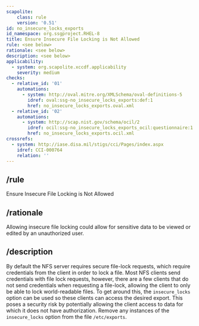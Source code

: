 ```yaml
---
scapolite:
    class: rule
    version: '0.51'
id: no_insecure_locks_exports
id_namespace: org.ssgproject.RHEL-8
title: Ensure Insecure File Locking is Not Allowed
rule: <see below>
rationale: <see below>
description: <see below>
applicability:
  - system: org.scapolite.xccdf.applicability
    severity: medium
checks:
  - relative_id: '01'
    automations:
      - system: http://oval.mitre.org/XMLSchema/oval-definitions-5
        idref: oval:ssg-no_insecure_locks_exports:def:1
        href: no_insecure_locks_exports.oval.xml
  - relative_id: '02'
    automations:
      - system: http://scap.nist.gov/schema/ocil/2
        idref: ocil:ssg-no_insecure_locks_exports_ocil:questionnaire:1
        href: no_insecure_locks_exports.ocil.xml
crossrefs:
  - system: http://iase.disa.mil/stigs/cci/Pages/index.aspx
    idref: CCI-000764
    relation: ''
---
```



## /rule

Ensure Insecure File Locking is Not Allowed

## /rationale

Allowing
insecure file locking could allow for sensitive data to be viewed or
edited by an unauthorized user.

## /description

By
default the NFS server requires secure file-lock requests, which require
credentials from the client in order to lock a file. Most NFS clients
send credentials with file lock requests, however, there are a few
clients that do not send credentials when requesting a file-lock,
allowing the client to only be able to lock world-readable files. To get
around this, the `insecure_locks` option can be used so these clients
can access the desired export. This poses a security risk by potentially
allowing the client access to data for which it does not have
authorization. Remove any instances of the `insecure_locks` option from
the file `/etc/exports`.

